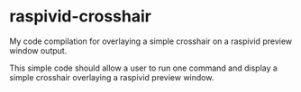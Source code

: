 raspivid-crosshair
==================

My code compilation for overlaying a simple crosshair on a raspivid preview window output.

This simple code should allow a user to run one command and display a simple crosshair overlaying a 
raspivid preview window.

